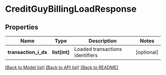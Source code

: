 # CreditGuyBillingLoadResponse

## Properties
Name | Type | Description | Notes
------------ | ------------- | ------------- | -------------
**transaction_i_ds** | **list[int]** | Loaded transactions identifiers | [optional] 

[[Back to Model list]](../README.md#documentation-for-models) [[Back to API list]](../README.md#documentation-for-api-endpoints) [[Back to README]](../README.md)



